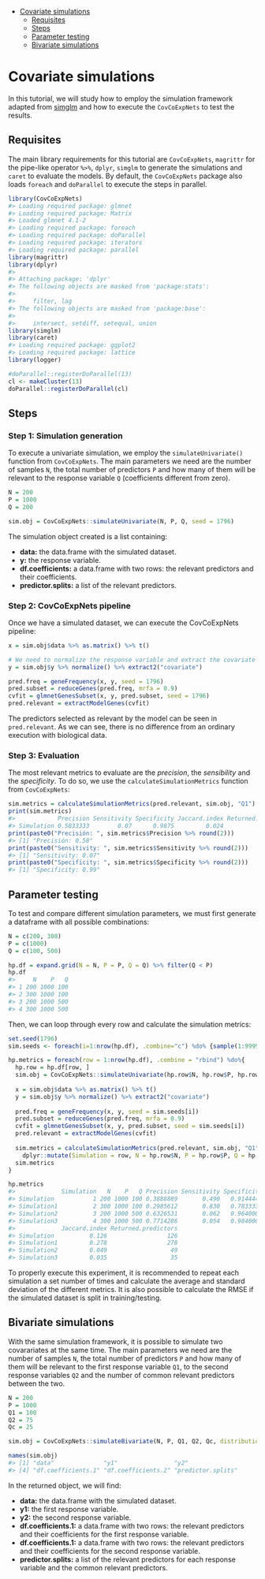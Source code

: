 -   [Covariate simulations](#covariate-simulations)
    -   [Requisites](#requisites)
    -   [Steps](#steps)
    -   [Parameter testing](#parameter-testing)
    -   [Bivariate simulations](#bivariate-simulations)

Covariate simulations
=====================

In this tutorial, we will study how to employ the simulation framework
adapted from
[simglm](https://cran.r-project.org/web/packages/simglm/index.html) and
how to execute the `CovCoExpNets` to test the results.

Requisites
----------

The main library requirements for this tutorial are `CovCoExpNets`,
`magrittr` for the pipe-like operator `%>%`, `dplyr`, `simglm` to
generate the simulations and `caret` to evaluate the models. By default,
the `CovCoExpNets` package also loads `foreach` and `doParallel` to
execute the steps in parallel.

``` r
library(CovCoExpNets)
#> Loading required package: glmnet
#> Loading required package: Matrix
#> Loaded glmnet 4.1-2
#> Loading required package: foreach
#> Loading required package: doParallel
#> Loading required package: iterators
#> Loading required package: parallel
library(magrittr)
library(dplyr)
#> 
#> Attaching package: 'dplyr'
#> The following objects are masked from 'package:stats':
#> 
#>     filter, lag
#> The following objects are masked from 'package:base':
#> 
#>     intersect, setdiff, setequal, union
library(simglm)
library(caret)
#> Loading required package: ggplot2
#> Loading required package: lattice
library(logger)

#doParallel::registerDoParallel(13)
cl <- makeCluster(13)
doParallel::registerDoParallel(cl)
```

Steps
-----

### Step 1: Simulation generation

To execute a univariate simulation, we employ the `simulateUnivariate()`
function from `CovCoExpNets`. The main parameters we need are the number
of samples `N`, the total number of predictors `P` and how many of them
will be relevant to the response variable `Q` (coefficients different
from zero).

``` r
N = 200
P = 1000
Q = 200

sim.obj = CovCoExpNets::simulateUnivariate(N, P, Q, seed = 1796)
```

The simulation object created is a list containing:

-   **data:** the data.frame with the simulated dataset.
-   **y:** the response variable.
-   **df.coefficients:** a data.frame with two rows: the relevant
    predictors and their coefficients.
-   **predictor.splits:** a list of the relevant predictors.

### Step 2: CovCoExpNets pipeline

Once we have a simulated dataset, we can execute the CovCoExpNets
pipeline:

``` r
x = sim.obj$data %>% as.matrix() %>% t()

# We need to normalize the response variable and extract the covariate (eliminate the mean and standard deviation)
y = sim.obj$y %>% normalize() %>% extract2("covariate")

pred.freq = geneFrequency(x, y, seed = 1796)
pred.subset = reduceGenes(pred.freq, mrfa = 0.9)
cvfit = glmnetGenesSubset(x, y, pred.subset, seed = 1796)
pred.relevant = extractModelGenes(cvfit)
```

The predictors selected as relevant by the model can be seen in
`pred.relevant`. As we can see, there is no difference from an ordinary
execution with biological data.

### Step 3: Evaluation

The most relevant metrics to evaluate are the *precision*, the
*sensibility* and the *specificity*. To do so, we use the
`calculateSimulationMetrics` function from `CovCoExpNets`:

``` r
sim.metrics = calculateSimulationMetrics(pred.relevant, sim.obj, "Q1")
print(sim.metrics)
#>            Precision Sensitivity Specificity Jaccard.index Returned.predictors
#> Simulation 0.5833333        0.07      0.9875         0.024                  24
print(paste0("Precisión: ", sim.metrics$Precision %>% round(2)))
#> [1] "Precisión: 0.58"
print(paste0("Sensitivity: ", sim.metrics$Sensitivity %>% round(2)))
#> [1] "Sensitivity: 0.07"
print(paste0("Specificity: ", sim.metrics$Specificity %>% round(2)))
#> [1] "Specificity: 0.99"
```

Parameter testing
-----------------

To test and compare different simulation parameters, we must first
generate a dataframe with all possible combinations:

``` r
N = c(200, 300)
P = c(1000)
Q = c(100, 500)

hp.df = expand.grid(N = N, P = P, Q = Q) %>% filter(Q < P) 
hp.df
#>     N    P   Q
#> 1 200 1000 100
#> 2 300 1000 100
#> 3 200 1000 500
#> 4 300 1000 500
```

Then, we can loop through every row and calculate the simulation
metrics:

``` r
set.seed(1796)
sim.seeds <- foreach(i=1:nrow(hp.df), .combine="c") %do% {sample(1:999999999, 1)}

hp.metrics = foreach(row = 1:nrow(hp.df), .combine = "rbind") %do%{
  hp.row = hp.df[row, ]
  sim.obj = CovCoExpNets::simulateUnivariate(hp.row$N, hp.row$P, hp.row$Q, seed = sim.seeds[i])
  
  x = sim.obj$data %>% as.matrix() %>% t()
  y = sim.obj$y %>% normalize() %>% extract2("covariate")
  
  pred.freq = geneFrequency(x, y, seed = sim.seeds[i])
  pred.subset = reduceGenes(pred.freq, mrfa = 0.9)
  cvfit = glmnetGenesSubset(x, y, pred.subset, seed = sim.seeds[i])
  pred.relevant = extractModelGenes(cvfit)
  
  sim.metrics = calculateSimulationMetrics(pred.relevant, sim.obj, "Q1") %>% 
    dplyr::mutate(Simulation = row, N = hp.row$N, P = hp.row$P, Q = hp.row$Q, .before = "Precision")
  sim.metrics
}

hp.metrics
#>             Simulation   N    P   Q Precision Sensitivity Specificity
#> Simulation           1 200 1000 100 0.3888889       0.490   0.9144444
#> Simulation1          2 300 1000 100 0.2985612       0.830   0.7833333
#> Simulation2          3 200 1000 500 0.6326531       0.062   0.9640000
#> Simulation3          4 300 1000 500 0.7714286       0.054   0.9840000
#>             Jaccard.index Returned.predictors
#> Simulation          0.126                 126
#> Simulation1         0.278                 278
#> Simulation2         0.049                  49
#> Simulation3         0.035                  35
```

To properly execute this experiment, it is recommended to repeat each
simulation a set number of times and calculate the average and standard
deviation of the different metrics. It is also possible to calculate the
RMSE if the simulated dataset is split in training/testing.

Bivariate simulations
---------------------

With the same simulation framework, it is possible to simulate two
covarariates at the same time. The main parameters we need are the
number of samples `N`, the total number of predictors `P` and how many
of them will be relevant to the first response variable `Q1`, to the
second response variables `Q2` and the number of common relevant
predictors between the two.

``` r
N = 200
P = 1000
Q1 = 100
Q2 = 75
Qc = 25

sim.obj = CovCoExpNets::simulateBivariate(N, P, Q1, Q2, Qc, distribution = "gaussian", params = list(mean = 1, sd = 1))

names(sim.obj)
#> [1] "data"              "y1"                "y2"               
#> [4] "df.coefficients.1" "df.coefficients.2" "predictor.splits"
```

In the returned object, we will find:

-   **data:** the data.frame with the simulated dataset.
-   **y1:** the first response variable.
-   **y2:** the second response variable.
-   **df.coefficients.1:** a data.frame with two rows: the relevant
    predictors and their coefficients for the first response variable.
-   **df.coefficients.1:** a data.frame with two rows: the relevant
    predictors and their coefficients for the second response variable.
-   **predictor.splits:** a list of the relevant predictors for each
    response variable and the common relevant predictors.
